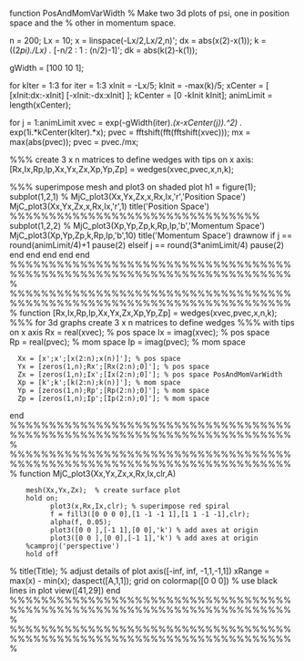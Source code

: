 function	PosAndMomVarWidth
% Make two 3d plots of psi, one in position space and the
% other in momentum space.

n = 200;
Lx = 10;
x = linspace(-Lx/2,Lx/2,n)';
    dx = abs(x(2)-x(1));
k = ((2*pi)./Lx) .* [-n/2 : 1 : (n/2)-1]';
    dk = abs(k(2)-k(1));

gWidth = [100 10 1];

for kIter = 1:3
for iter = 1:3
    xInit = -Lx/5;
    kInit = -max(k)/5;
    xCenter = [ [xInit:dx:-xInit] [-xInit:-dx:xInit] ];
    kCenter = [0 -kInit kInit];
    animLimit = length(xCenter);

for  j = 1:animLimit
    xvec = exp(-gWidth(iter).*(x-xCenter(j)).^2) .* exp(1i.*kCenter(kIter).*x);
    pvec = fftshift(fft(fftshift(xvec)));
    mx = max(abs(pvec));
    pvec = pvec./mx;

%%% create  3 x n  matrices to define wedges with tips on x axis:
    [Rx,Ix,Rp,Ip,Xx,Yx,Zx,Xp,Yp,Zp] = wedges(xvec,pvec,x,n,k);
 
%%% superimpose mesh and plot3 on shaded plot
	h1 = figure(1);
    subplot(1,2,1)
%         MjC_plot3(Xx,Yx,Zx,x,Rx,Ix,'r','Position Space')
        MjC_plot3(Xx,Yx,Zx,x,Rx,Ix,'r',1)
        title('Position Space')
  %%%%%%%%%%%%%%%%%%%%%%%%%%%%%%%%
    subplot(1,2,2)
%         MjC_plot3(Xp,Yp,Zp,k,Rp,Ip,'b','Momentum Space')
        MjC_plot3(Xp,Yp,Zp,k,Rp,Ip,'b',10)
        title('Momentum Space')
    drawnow
    if j == round(animLimit/4)+1
        pause(2)
    elseif j == round(3*animLimit/4)
        pause(2)
    end
end
end
end
end
%%%%%%%%%%%%%%%%%%%%%%%%%%%%%%%%%%%%%%%%%%%%%%%%%%%%%%%%%%%%%%%%%%%%%%%%%
%%%%%%%%%%%%%%%%%%%%%%%%%%%%%%%%%%%%%%%%%%%%%%%%%%%%%%%%%%%%%%%%%%%%%%%%%
function  [Rx,Ix,Rp,Ip,Xx,Yx,Zx,Xp,Yp,Zp] = wedges(xvec,pvec,x,n,k);
%%% for 3d graphs create  3 x n  matrices to define wedges
%%% with tips on x axis
      Rx = real(xvec); % pos space
      Ix = imag(xvec); % pos space	
      Rp = real(pvec); % mom space
      Ip = imag(pvec); % mom space

      Xx = [x';x';[x(2:n);x(n)]']; % pos space
      Yx = [zeros(1,n);Rx';[Rx(2:n);0]']; % pos space
      Zx = [zeros(1,n);Ix';[Ix(2:n);0]']; % pos space PosAndMomVarWidth
      Xp = [k';k';[k(2:n);k(n)]']; % mom space
      Yp = [zeros(1,n);Rp';[Rp(2:n);0]']; % mom space
      Zp = [zeros(1,n);Ip';[Ip(2:n);0]']; % mom space
end
%%%%%%%%%%%%%%%%%%%%%%%%%%%%%%%%%%%%%%%%%%%%%%%%%%%%%%%%%%%%%%%%%%%%%%%%%
%%%%%%%%%%%%%%%%%%%%%%%%%%%%%%%%%%%%%%%%%%%%%%%%%%%%%%%%%%%%%%%%%%%%%%%%%
function   MjC_plot3(Xx,Yx,Zx,x,Rx,Ix,clr,A)
   
        mesh(Xx,Yx,Zx);  % create surface plot
        hold on;
              plot3(x,Rx,Ix,clr); % superimpose red spiral 
              f = fill3([0 0 0 0],[1 -1 -1 1],[1 1 -1 -1],clr);
              alpha(f, 0.05);
              plot3([0 0 ],[-1 1],[0 0],'k') % add axes at origin
              plot3([0 0 ],[0 0],[-1 1],'k') % add axes at origin
        %camproj('perspective')
        hold off
%         title(Title);
    % adjust details of plot
      axis([-inf, inf, -1,1,-1,1])
      xRange = max(x) - min(x);
      daspect([A,1,1]);
      grid on
      colormap([0 0 0]) % use black lines in plot
      view([41,29])
end
%%%%%%%%%%%%%%%%%%%%%%%%%%%%%%%%%%%%%%%%%%%%%%%%%%%%%%%%%%%%%%%%%%%%%%%%%
%%%%%%%%%%%%%%%%%%%%%%%%%%%%%%%%%%%%%%%%%%%%%%%%%%%%%%%%%%%%%%%%%%%%%%%%%
